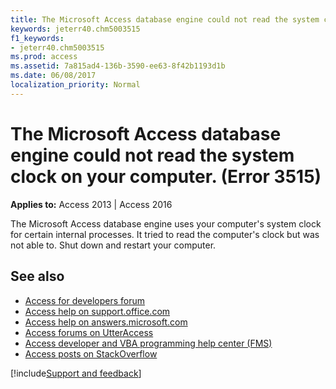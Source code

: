```yaml
---
title: The Microsoft Access database engine could not read the system clock on your computer. (Error 3515)
keywords: jeterr40.chm5003515
f1_keywords:
- jeterr40.chm5003515
ms.prod: access
ms.assetid: 7a815ad4-136b-3590-ee63-8f42b1193d1b
ms.date: 06/08/2017
localization_priority: Normal
---
```



# The Microsoft Access database engine could not read the system clock on your computer. (Error 3515)

  

**Applies to:** Access 2013 | Access 2016

The Microsoft Access database engine uses your computer's system clock for certain internal processes. It tried to read the computer's clock but was not able to. Shut down and restart your computer.

## See also

- [Access for developers forum](https://social.msdn.microsoft.com/Forums/office/home?forum=accessdev)
- [Access help on support.office.com](https://support.office.com/search/results?query=Access)
- [Access help on answers.microsoft.com](https://answers.microsoft.com/)
- [Access forums on UtterAccess](https://www.utteraccess.com/forum/index.php?act=idx)
- [Access developer and VBA programming help center (FMS)](https://www.fmsinc.com/MicrosoftAccess/developer/)
- [Access posts on StackOverflow](https://stackoverflow.com/questions/tagged/ms-access)

[!include[Support and feedback](~/includes/feedback-boilerplate.md)]